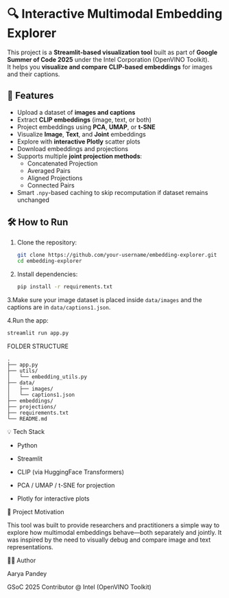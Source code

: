 # 🔍 Interactive Multimodal Embedding Explorer

This project is a **Streamlit-based visualization tool** built as part of **Google Summer of Code 2025** under the Intel Corporation (OpenVINO Toolkit).  
It helps you **visualize and compare CLIP-based embeddings** for images and their captions.

## 📌 Features

- Upload a dataset of **images and captions**
- Extract **CLIP embeddings** (image, text, or both)
- Project embeddings using **PCA**, **UMAP**, or **t-SNE**
- Visualize **Image**, **Text**, and **Joint** embeddings
- Explore with **interactive Plotly** scatter plots
- Download embeddings and projections
- Supports multiple **joint projection methods**:
  - Concatenated Projection
  - Averaged Pairs
  - Aligned Projections
  - Connected Pairs
- Smart `.npy`-based caching to skip recomputation if dataset remains unchanged

## 🛠 How to Run

1. Clone the repository:

   ```bash
   git clone https://github.com/your-username/embedding-explorer.git
   cd embedding-explorer
   ```
2. Install dependencies:

   ```bash
   pip install -r requirements.txt
   ```
3.Make sure your image dataset is placed inside ```data/images``` and the captions are in ```data/captions1.json```.

4.Run the app:
```bash
streamlit run app.py
```

FOLDER STRUCTURE
```
.
├── app.py
├── utils/
│   └── embedding_utils.py
├── data/
│   ├── images/
│   └── captions1.json
├── embeddings/
├── projections/
├── requirements.txt
└── README.md
```
💡 Tech Stack

- Python 

- Streamlit 

- CLIP (via HuggingFace Transformers)

- PCA / UMAP / t-SNE for projection

- Plotly for interactive plots

🚀 Project Motivation

This tool was built to provide researchers and practitioners a simple way to explore how multimodal embeddings behave—both separately and jointly. It was inspired by the need to visually debug and compare image and text representations.

🙋‍♀️ Author

Aarya Pandey

GSoC 2025 Contributor @ Intel (OpenVINO Toolkit)
